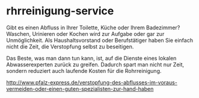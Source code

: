 # rhrreinigung-service
Gibt es einen Abfluss in Ihrer Toilette, Küche oder Ihrem Badezimmer? Waschen, Urinieren oder Kochen wird zur Aufgabe oder gar zur Unmöglichkeit. Als Haushaltsvorstand oder Berufstätiger haben Sie einfach nicht die Zeit, die Verstopfung selbst zu beseitigen.

Das Beste, was man dann tun kann, ist, auf die Dienste eines lokalen Abwasserexperten zurück zu greifen. Dadurch spart man nicht nur Zeit, sondern reduziert auch laufende Kosten für die Rohrreinigung.

http://www.pfalz-express.de/verstopfung-des-abflusses-im-voraus-vermeiden-oder-einen-guten-spezialisten-zur-hand-haben
